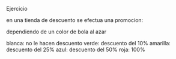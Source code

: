 Ejercicio

en una tienda de descuento se efectua una promocion:

dependiendo de un color de bola al azar

blanca: no le hacen descuento
verde: descuento del 10%
amarilla: descuento del 25%
azul: descuento del 50%
roja: 100%
